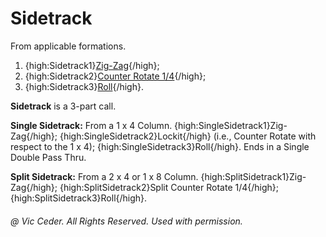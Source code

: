 
# Sidetrack

From applicable formations.

1. {high:Sidetrack1}[Zig-Zag](../a2/zig_and_zag.md){/high}; 
1. {high:Sidetrack2}[Counter Rotate 1/4](../c1/counter_rotate.md){/high}; 
1. {high:Sidetrack3}[Roll](../plus/anything_and_roll.md){/high}.

**Sidetrack** is a 3-part call.

**Single Sidetrack:** From a 1 x 4 Column. {high:SingleSidetrack1}Zig-Zag{/high};
{high:SingleSidetrack2}Lockit{/high} (i.e., Counter Rotate with respect to the 1 x 4);
{high:SingleSidetrack3}Roll{/high}.
Ends in a Single Double Pass Thru.

**Split Sidetrack:** From a 2 x 4 or 1 x 8 Column.
{high:SplitSidetrack1}Zig-Zag{/high};
{high:SplitSidetrack2}Split Counter Rotate 1/4{/high};
{high:SplitSidetrack3}Roll{/high}.

###### @ Vic Ceder. All Rights Reserved.  Used with permission.
